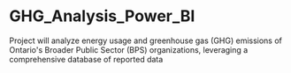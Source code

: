 # GHG_Analysis_Power_BI
Project will analyze energy usage and greenhouse gas (GHG) emissions of Ontario's Broader Public Sector (BPS) organizations, leveraging a comprehensive database of reported data
